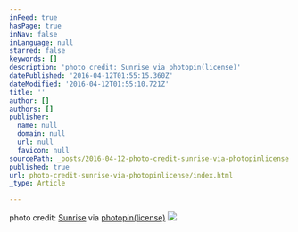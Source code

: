 ```yaml
---
inFeed: true
hasPage: true
inNav: false
inLanguage: null
starred: false
keywords: []
description: 'photo credit: Sunrise via photopin(license)'
datePublished: '2016-04-12T01:55:15.360Z'
dateModified: '2016-04-12T01:55:10.721Z'
title: ''
author: []
authors: []
publisher:
  name: null
  domain: null
  url: null
  favicon: null
sourcePath: _posts/2016-04-12-photo-credit-sunrise-via-photopinlicense.md
published: true
url: photo-credit-sunrise-via-photopinlicense/index.html
_type: Article

---
```

photo credit: [Sunrise][0] via [photopin][1][(license)][2]
![](https://the-grid-user-content.s3-us-west-2.amazonaws.com/839c4418-b847-4962-9a37-24470b5c4941.jpg)

[0]: http://www.flickr.com/photos/111390057@N08/26248307892
[1]: http://photopin.com/
[2]: https://creativecommons.org/licenses/by/2.0/